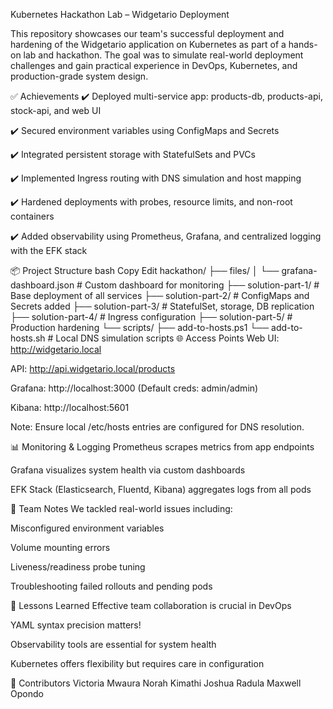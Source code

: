 Kubernetes Hackathon Lab – Widgetario Deployment


This repository showcases our team's successful deployment and hardening of the Widgetario application on Kubernetes as part of a hands-on lab and hackathon. The goal was to simulate real-world deployment challenges and gain practical experience in DevOps, Kubernetes, and production-grade system design.

✅ Achievements
✔️ Deployed multi-service app: products-db, products-api, stock-api, and web UI

✔️ Secured environment variables using ConfigMaps and Secrets

✔️ Integrated persistent storage with StatefulSets and PVCs

✔️ Implemented Ingress routing with DNS simulation and host mapping

✔️ Hardened deployments with probes, resource limits, and non-root containers

✔️ Added observability using Prometheus, Grafana, and centralized logging with the EFK stack

📦 Project Structure
bash
Copy
Edit
hackathon/
├── files/
│   └── grafana-dashboard.json      # Custom dashboard for monitoring
├── solution-part-1/                # Base deployment of all services
├── solution-part-2/                # ConfigMaps and Secrets added
├── solution-part-3/                # StatefulSet, storage, DB replication
├── solution-part-4/                # Ingress configuration
├── solution-part-5/                # Production hardening
└── scripts/
    ├── add-to-hosts.ps1
    └── add-to-hosts.sh             # Local DNS simulation scripts
🌐 Access Points
Web UI: http://widgetario.local

API: http://api.widgetario.local/products

Grafana: http://localhost:3000 (Default creds: admin/admin)

Kibana: http://localhost:5601

Note: Ensure local /etc/hosts entries are configured for DNS resolution.

📊 Monitoring & Logging
Prometheus scrapes metrics from app endpoints

Grafana visualizes system health via custom dashboards

EFK Stack (Elasticsearch, Fluentd, Kibana) aggregates logs from all pods

💬 Team Notes
We tackled real-world issues including:

Misconfigured environment variables

Volume mounting errors

Liveness/readiness probe tuning

Troubleshooting failed rollouts and pending pods

🧠 Lessons Learned
Effective team collaboration is crucial in DevOps

YAML syntax precision matters!

Observability tools are essential for system health

Kubernetes offers flexibility but requires care in configuration

👏 Contributors
Victoria Mwaura
Norah Kimathi 
Joshua Radula 
Maxwell Opondo
